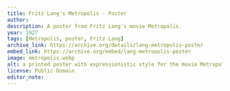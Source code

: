 ```yaml
---
title: Fritz Lang's Metropolis - Poster
author: 
description: A poster from Fritz Lang's movie Metropolis.
year: 1927
tags: [Metropolis, poster, Fritz Lang]
archive_link: https://archive.org/details/lang-metropolis-poster
embed_link: https://archive.org/embed/lang-metropolis-poster
image: metropolis.webp
alt: a printed poster with expressionistic style for the movie Metropolis with title and visage of the Maschinenmensch
license: Public Domain 
editor_note:
---
```


